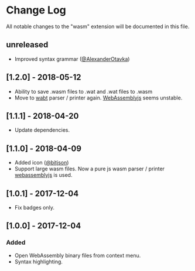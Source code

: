 # Change Log
All notable changes to the "wasm" extension will be documented in this file.

## unreleased
- Improved syntax grammar ([@AlexanderOtavka](https://github.com/AlexanderOtavka))

## [1.2.0] - 2018-05-12
- Ability to save .wasm files to .wat and .wat files to .wasm
- Move to [wabt](https://www.npmjs.com/package/wabt) parser / printer again. [WebAssemblyjs](https://github.com/xtuc/webassemblyjs) seems unstable.

## [1.1.1] - 2018-04-20
- Update dependencies.

## [1.1.0] - 2018-04-09
- Added icon ([@bitjson](https://github.com/bitjson))
- Support large wasm files. Now a pure js wasm parser / printer [webassemblyjs](https://github.com/xtuc/webassemblyjs) is used.

## [1.0.1] - 2017-12-04
- Fix badges only.

## [1.0.0] - 2017-12-04
### Added
- Open WebAssembly binary files from context menu.
- Syntax highlighting.
